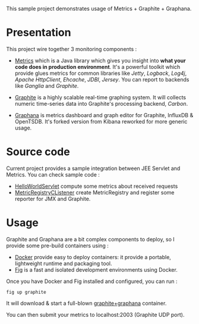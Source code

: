 This sample project demonstrates usage of Metrics + Graphite + Graphana.
         
Presentation
============
This project wire together 3 monitoring components :

+ [Metrics](https://dropwizard.github.io/metrics/) which is a Java library which gives you insight into **what your code does in production environment**.
It's a powerful toolkit which provide glues metrics for common libraries like _Jetty_, _Logback_, _Log4j_, _Apache HttpClient_, _Ehcache_, _JDBI_, _Jersey_.
You can report to backends like _Ganglia_ and _Graphite_.

+ [Graphite](http://graphite.wikidot.com/) is a highly scalable real-time graphing system.
It will collects numeric time-series data into Graphite's processing backend, _Carbon_.

+ [Graphana](http://grafana.org/) is metrics dashboard and graph editor for Graphite, InfluxDB & OpenTSDB.
It's forked version from Kibana reworked for more generic usage. 

Source code
===========
Current project provides a sample integration between JEE Servlet and Metrics. You can check sample code :

+ [HelloWorldServlet](src/main/java/com/drazzib/metrics/HelloWorldServlet.java) compute some metrics about received requests
+ [MetricRegistryCListener](src/main/java/com/drazzib/metrics/MetricRegistryCListener.java) create MetricRegistry and
  register some reporter for JMX and Graphite.

Usage
=====
Graphite and Graphana are a bit complex components to deploy, so I provide some pre-build containers using :

+ [Docker](https://www.docker.com/) provide easy to deploy containers: it provide a portable, lightweight runtime and packaging tool.
+ [Fig](http://www.fig.sh) is a fast and isolated development environments using Docker.

Once you have Docker and Fig installed and configured, you can run :

```
fig up graphite
```

It will download & start a full-blown [graphite+graphana](https://registry.hub.docker.com/u/kamon/grafana_graphite/) container.

You can then submit your metrics to localhost:2003 (Graphite UDP port).

